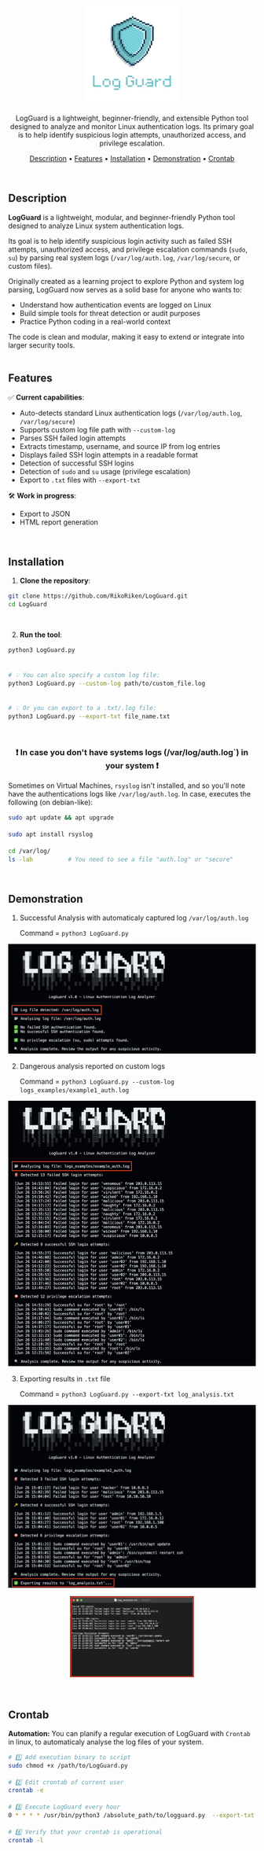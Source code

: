 <h1 align="center">
    <img src="./assets/LogGuard-logo.png">
</h1>

<p align="center">
LogGuard is a lightweight, beginner-friendly, and extensible Python tool designed to analyze and monitor Linux authentication logs.  
Its primary goal is to help identify suspicious login attempts, unauthorized access, and privilege escalation.
</p>

<p align="center">
  <a href="#description">Description</a> •
  <a href="#features">Features</a> •
  <a href="#installation">Installation</a> •
  <a href="#demonstration">Demonstration</a> •
  <a href="#crontab">Crontab</a>
</p>

<br>

## Description

**LogGuard** is a lightweight, modular, and beginner-friendly Python tool designed to analyze Linux system authentication logs.

Its goal is to help identify suspicious login activity such as failed SSH attempts, unauthorized access, and privilege escalation commands (`sudo`, `su`) by parsing real system logs (`/var/log/auth.log`, `/var/log/secure`, or custom files).

Originally created as a learning project to explore Python and system log parsing, LogGuard now serves as a solid base for anyone who wants to:
- Understand how authentication events are logged on Linux
- Build simple tools for threat detection or audit purposes
- Practice Python coding in a real-world context

The code is clean and modular, making it easy to extend or integrate into larger security tools.
<br>
<br>

## Features

✅ **Current capabilities**:
- Auto-detects standard Linux authentication logs (`/var/log/auth.log`, `/var/log/secure`)
- Supports custom log file path with `--custom-log`
- Parses SSH failed login attempts
- Extracts timestamp, username, and source IP from log entries
- Displays failed SSH login attempts in a readable format
- Detection of successful SSH logins
- Detection of `sudo` and `su` usage (privilege escalation)
- Export to `.txt` files with `--export-txt`

🛠️ **Work in progress**:
- Export to JSON
- HTML report generation
<br>

## Installation

1. **Clone the repository**:

```bash
git clone https://github.com/RikoRiken/LogGuard.git
cd LogGuard
```
<br>

2. **Run the tool**:
```bash
python3 LogGuard.py


# 💡 You can also specify a custom log file:
python3 LogGuard.py --custom-log path/to/custom_file.log


# 💡 Or you can export to a .txt/.log file:
python3 LogGuard.py --export-txt file_name.txt
```
<br>

<h3 align="center"> ❗️ In case you don't have systems logs (/var/log/auth.log`) in your system ❗️</h3>

Sometimes on Virtual Machines, `rsyslog` isn't installed, and so you'll note have the authentications logs like `/var/log/auth.log`. In case, executes the following (on debian-like):
```bash
sudo apt update && apt upgrade 

sudo apt install rsyslog

cd /var/log/ 
ls -lah          # You need to see a file "auth.log" or "secure"
```

<br>

## Demonstration

1. Successful Analysis with automaticaly captured log `/var/log/auth.log`

   Command = `python3 LogGuard.py`
<img src="./assets/successful_automated_analysis.png">

<br>

2. Dangerous analysis reported on custom logs

    Command = `python3 LogGuard.py --custom-log logs_examples/example1_auth.log`
<img src="./assets/Dangerous_custom-file_analysis.png">

<br>

3. Exporting results in `.txt` file

    Command = `python3 LogGuard.py --export-txt log_analysis.txt`
<img src="./assets/Dangerous_analysis_txt-export.png">
<p align="center">
<img src="./assets/exported_results-txt.png" width="50%" >
</p>

<br>

## Crontab

**Automation:** You can planify a regular execution of LogGuard with `Crontab` in linux, to automaticaly analyse the log files of your system.

```bash 
# 1️⃣ Add execution binary to script
sudo chmod +x /path/to/LogGuard.py

# 2️⃣ Edit crontab of current user 
crontab -e

# 3️⃣ Execute LogGuard every hour 
0 * * * * /usr/bin/python3 /absolute_path/to/logguard.py  --export-txt /path/to/logguard_report.txt   # (0 * * * * means: every minute 0 of each hours)

# 4️⃣ Verify that your crontab is operational
crontab -l

```